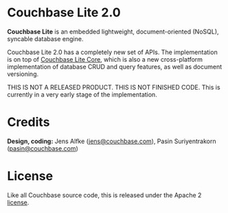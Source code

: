 
# Couchbase Lite 2.0

**Couchbase Lite** is an embedded lightweight, document-oriented (NoSQL), syncable database engine.

Couchbase Lite 2.0 has a completely new set of APIs. The implementation is on top of [Couchbase Lite Core](https://github.com/couchbase/couchbase-lite-core), which is also a new cross-platform implementation of database CRUD and query features, as well as document versioning.

THIS IS NOT A RELEASED PRODUCT. THIS IS NOT FINISHED CODE. This is currently in a very early stage of the implementation. 

# Credits

**Design, coding:** Jens Alfke (jens@couchbase.com), Pasin Suriyentrakorn (pasin@couchbase.com)
 
# License

Like all Couchbase source code, this is released under the Apache 2 [license](LICENSE).
